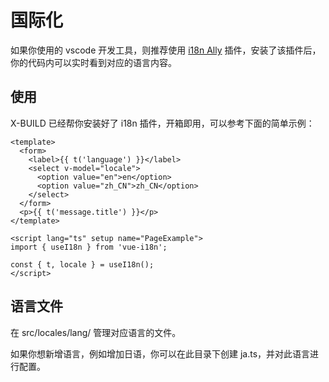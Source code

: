 # 国际化

如果你使用的 vscode 开发工具，则推荐使用 [i18n Ally](https://marketplace.visualstudio.com/items?itemName=Lokalise.i18n-ally) 插件，安装了该插件后，你的代码内可以实时看到对应的语言内容。

## 使用

X-BUILD 已经帮你安装好了 i18n 插件，开箱即用，可以参考下面的简单示例：

```vue
<template>
  <form>
    <label>{{ t('language') }}</label>
    <select v-model="locale">
      <option value="en">en</option>
      <option value="zh_CN">zh_CN</option>
    </select>
  </form>
  <p>{{ t('message.title') }}</p>
</template>

<script lang="ts" setup name="PageExample">
import { useI18n } from 'vue-i18n';

const { t, locale } = useI18n();
</script>
```

## 语言文件

在 src/locales/lang/ 管理对应语言的文件。

如果你想新增语言，例如增加日语，你可以在此目录下创建 ja.ts，并对此语言进行配置。